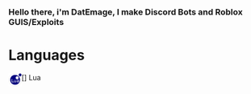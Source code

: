 ### Hello there, i'm DatEmage, I make Discord Bots and Roblox GUIS/Exploits
# Languages
[<img align="left" alt="Lua" width="26px" src="https://raw.githubusercontent.com/DatEmage/DatEmage/main/th-removebg-preview.png" />] Lua
